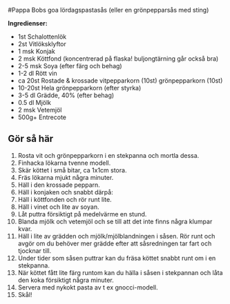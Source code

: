 #Pappa Bobs goa lördagspastasås (eller en grönpepparsås med sting)

**Ingredienser:**

* 1st Schalottenlök
* 2st Vitlöksklyftor
* 1 msk Konjak
* 2 msk Köttfond (koncentrerad på flaska! buljongtärning går också bra)
* 2-5 msk Soya (efter färg och behag)
* 1-2 dl Rött vin
* ca 20st Rostade & krossade vitpepparkorn (10st) grönpepparkorn (10st)
* 10-20st Hela grönpepparkorn (efter styrka)
* 3-5 dl Grädde, 40% (efter behag)
* 0.5 dl Mjölk
* 2 msk Vetemjöl
* 500g+ Entrecote

## Gör så här

1. Rosta vit och grönpepparkorn i en stekpanna och mortla dessa.
2. Finhacka lökarna tvenne modell.
3. Skär köttet i små bitar, ca 1x1cm stora.
4. Fräs lökarna mjukt några minuter.
5. Häll i den krossade pepparn.
6. Häll i konjaken och snabbt därpå:
7. Häll i köttfonden och rör runt lite.
8. Häll i vinet och lite av soyan.
9. Låt puttra försiktigt på medelvärme en stund.
10. Blanda mjölk och vetemjöl och se till att det inte finns några klumpar kvar.
11. Häll i lite av grädden och mjölk/mjölblandningen i såsen. Rör runt och avgör om du behöver mer grädde efter att såsredningen tar fart och tjocknar till.
12. Under tider som såsen puttrar kan du fräsa köttet snabbt runt om i en stekpanna.
13. När köttet fått lite färg runtom kan du hälla i såsen i stekpannan och låta den koka försiktigt några minuter.
14. Servera med nykokt pasta av t ex gnocci-modell.
15. Skål!
